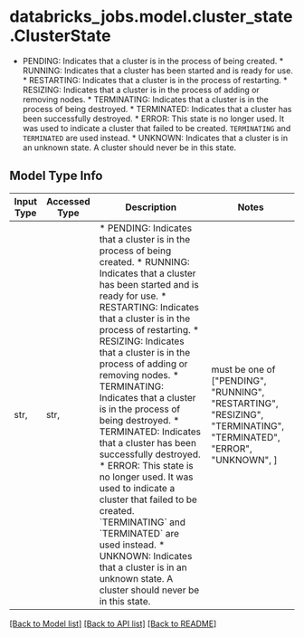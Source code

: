 # databricks_jobs.model.cluster_state.ClusterState

* PENDING: Indicates that a cluster is in the process of being created. * RUNNING: Indicates that a cluster has been started and is ready for use. * RESTARTING: Indicates that a cluster is in the process of restarting. * RESIZING: Indicates that a cluster is in the process of adding or removing nodes. * TERMINATING: Indicates that a cluster is in the process of being destroyed. * TERMINATED: Indicates that a cluster has been successfully destroyed. * ERROR: This state is no longer used. It was used to indicate a cluster that failed to be created. `TERMINATING` and `TERMINATED` are used instead. * UNKNOWN: Indicates that a cluster is in an unknown state. A cluster should never be in this state. 

## Model Type Info
Input Type | Accessed Type | Description | Notes
------------ | ------------- | ------------- | -------------
str,  | str,  | * PENDING: Indicates that a cluster is in the process of being created. * RUNNING: Indicates that a cluster has been started and is ready for use. * RESTARTING: Indicates that a cluster is in the process of restarting. * RESIZING: Indicates that a cluster is in the process of adding or removing nodes. * TERMINATING: Indicates that a cluster is in the process of being destroyed. * TERMINATED: Indicates that a cluster has been successfully destroyed. * ERROR: This state is no longer used. It was used to indicate a cluster that failed to be created. &#x60;TERMINATING&#x60; and &#x60;TERMINATED&#x60; are used instead. * UNKNOWN: Indicates that a cluster is in an unknown state. A cluster should never be in this state.  | must be one of ["PENDING", "RUNNING", "RESTARTING", "RESIZING", "TERMINATING", "TERMINATED", "ERROR", "UNKNOWN", ] 

[[Back to Model list]](../../README.md#documentation-for-models) [[Back to API list]](../../README.md#documentation-for-api-endpoints) [[Back to README]](../../README.md)


